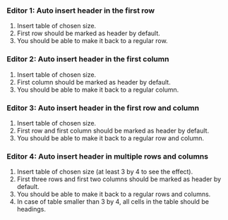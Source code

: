 ### Editor 1: Auto insert header in the first row

1. Insert table of chosen size.
1. First row should be marked as header by default.
1. You should be able to make it back to a regular row.

### Editor 2: Auto insert header in the first column

1. Insert table of chosen size.
1. First column should be marked as header by default.
1. You should be able to make it back to a regular column.

### Editor 3: Auto insert header in the first row and column

1. Insert table of chosen size.
1. First row and first column should be marked as header by default.
1. You should be able to make it back to a regular row and column.

### Editor 4: Auto insert header in multiple rows and columns

1. Insert table of chosen size (at least 3 by 4 to see the effect).
1. First three rows and first two columns should be marked as header by default.
1. You should be able to make it back to a regular rows and columns.
1. In case of table smaller than 3 by 4, all cells in the table should be headings.
